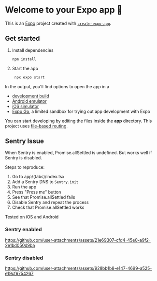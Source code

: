 # Welcome to your Expo app 👋

This is an [Expo](https://expo.dev) project created with [`create-expo-app`](https://www.npmjs.com/package/create-expo-app).

## Get started

1. Install dependencies

   ```bash
   npm install
   ```

2. Start the app

   ```bash
    npx expo start
   ```

In the output, you'll find options to open the app in a

- [development build](https://docs.expo.dev/develop/development-builds/introduction/)
- [Android emulator](https://docs.expo.dev/workflow/android-studio-emulator/)
- [iOS simulator](https://docs.expo.dev/workflow/ios-simulator/)
- [Expo Go](https://expo.dev/go), a limited sandbox for trying out app development with Expo

You can start developing by editing the files inside the **app** directory. This project uses [file-based routing](https://docs.expo.dev/router/introduction).

## Sentry Issue
When Sentry is enabled, Promise.allSettled is undefined. But works well if Sentry is disabled.

Steps to reproduce:
1. Go to app/(tabs)/index.tsx
2. Add a Sentry DNS to `Sentry.init`
3. Run the app
4. Press "Press me" button
5. See that Promise.allSettled fails
6. Disable Sentry and repeat the process
7. Check that Promise.allSettled works

Tested on iOS and Android

### Sentry enabled
https://github.com/user-attachments/assets/21e69307-cfd4-45e0-a9f2-2e1bd050d9ba

### Sentry disabled
https://github.com/user-attachments/assets/928bb1b8-e147-4699-a525-e19cf6754267

